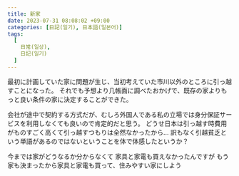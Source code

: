 ```yaml
---
title: 新家
date: 2023-07-31 08:08:02 +09:00
categories: [日記(일기), 日本語(일본어)]
tags:
  [
    日常(일상),
    日記(일기)
  ]
---
```

最初に計画していた家に問題が生じ、当初考えていた市川以外のところに引っ越すことになった。
それでも予想より几帳面に調べたおかげで、既存の家よりもっと良い条件の家に決定することができた。

会社が途中で契約する方式だが、むしろ外国人である私の立場では身分保証サービスを利用しなくても良いので肯定的だと思う。
どうせ日本は引っ越す時費用がものすごく高くて引っ越すつもりは全然なかったから…
訳もなく引越貧乏という単語があるのではないということを体で体感したというか？

今までは家がどうなるか分からなくて 家具と家電も買えなかったんですが
もう家も決まったから家具と家電も買って、住みやすい家にしよう
